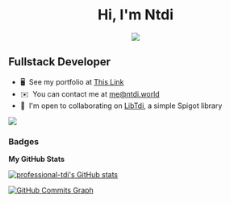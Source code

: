 <h1 align="center">Hi, I'm Ntdi</h1>
<p align="center">
  <a href="https://github.com/distray/readme-typing-svg"><img src="https://readme-typing-svg.herokuapp.com?lines=FullStack+Developer;Web+Developer;Open-Source+Enthusiast;Java+Developer;Spigot-API%20Developer;&center=true&width=500&height=50"></a>
</p>

Fullstack Developer
----------------------
*   🖥️  See my portfolio at [This Link](https://ntdi.world)
*   ✉️  You can contact me at [me@ntdi.world](mailto:me@ntdi.world)
*   🤝  I'm open to collaborating on [LibTdi](https://github.com/professional-tdi/LibTdi), a simple Spigot library

<a href="https://www.github.com/professional-tdi" target="_blank" rel="noreferrer"><img
                  src="https://img.shields.io/github/followers/professional-tdi?logo=github&style=for-the-badge&color=0891b2&labelColor=1c1917" /></a>

### Badges

<b>My GitHub Stats</b>

<a href="http://www.github.com/professional-tdi"><img src="https://github-readme-stats.vercel.app/api?username=professional-tdi&show_icons=true&hide=&count_private=true&title_color=0891b2&text_color=ffffff&icon_color=0891b2&bg_color=1c1917&hide_border=true&show_icons=true" alt="professional-tdi's GitHub stats" /></a>

<a href="http://www.github.com/professional-tdi"><img src="https://activity-graph.herokuapp.com/graph?username=professional-tdi&bg_color=1c1917&color=ffffff&line=0891b2&point=ffffff&area_color=1c1917&area=true&hide_border=true&custom_title=GitHub%20Commits%20Graph" alt="GitHub Commits Graph" /></a>
